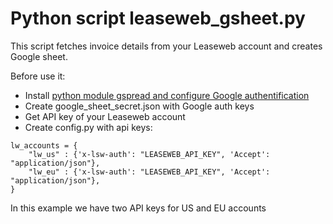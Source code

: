 # Python script leaseweb_gsheet.py
This script fetches invoice details from your Leaseweb account and creates Google sheet.

Before use it:
* Install [python module gspread and configure Google authentification](https://www.twilio.com/blog/2017/02/an-easy-way-to-read-and-write-to-a-google-spreadsheet-in-python.html)
* Create google_sheet_secret.json with Google auth keys
* Get API key of your Leaseweb account
* Create config.py with api keys:
```
lw_accounts = {
    "lw_us" : {'x-lsw-auth': "LEASEWEB_API_KEY", 'Accept': "application/json"},
    "lw_eu" : {'x-lsw-auth': "LEASEWEB_API_KEY", 'Accept': "application/json"},
}
```
In this example we have two API keys for US and EU accounts
